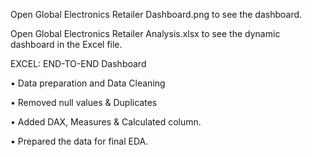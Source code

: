 Open Global Electronics Retailer Dashboard.png to see the dashboard.

Open Global Electronics Retailer Analysis.xlsx to see the dynamic dashboard in the Excel file.

EXCEL: END-TO-END Dashboard

• Data preparation and Data Cleaning

• Removed null values & Duplicates

• Added DAX, Measures & Calculated column.

• Prepared the data for final EDA.
